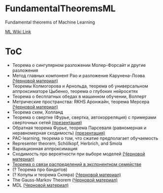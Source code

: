 # FundamentalTheoremsML
Fundamental theorems of Machine Learning

[ML Wiki Link](http://www.machinelearning.ru/wiki/index.php?title=%D0%9C%D0%B0%D1%82%D0%B5%D0%BC%D0%B0%D1%82%D0%B8%D1%87%D0%B5%D1%81%D0%BA%D0%B8%D0%B5_%D0%BC%D0%B5%D1%82%D0%BE%D0%B4%D1%8B_%D0%BF%D1%80%D0%BE%D0%B3%D0%BD%D0%BE%D0%B7%D0%B8%D1%80%D0%BE%D0%B2%D0%B0%D0%BD%D0%B8%D1%8F_(%D0%BF%D1%80%D0%B0%D0%BA%D1%82%D0%B8%D0%BA%D0%B0,_%D0%92.%D0%92._%D0%A1%D1%82%D1%80%D0%B8%D0%B6%D0%BE%D0%B2)/%D0%93%D1%80%D1%83%D0%BF%D0%BF%D0%B0_674,_%D0%B2%D0%B5%D1%81%D0%BD%D0%B0_2020)

# ToC
* Теорема о сингулярном разложении Молер-Форсайт и другие разложения 
* Метод главных компонент Рао и разложение Карунена-Лоэва  [(Черновой материал)](https://drive.google.com/drive/folders/1fG4DpuApxctHGjPCQh8z2GFjxvkOm0Au?usp=sharing)
* Теоремы Колмогорова и Арнольда, теорема об универсальном аппроксиматоре Цыбенко, теорема о глубоких нейросетях
* Теорема о бесплатных обедах в машинном обучении, Волперт
* Метрические пространства: RKHS Аронжайн, теорема Мерсера  [(Черновой материал)](https://drive.google.com/drive/folders/1Uh-nPVzDS3cI1yxoYbDpe8464Q6xKKOU?usp=sharing)
* Теорема схем, Холланд
* Теорема о свертке (Фурье, свертка, автокорреляция) с примерами сверточных сетей [(презентация)](Conv/demo.pdf)
* Обратная теорема Фурье, теорема Парсеваля (равномерная и неравномерная сходимость) [(презентация)](Parseval/demo.pdf)
* РАС-learning, теорема о том, что сжатие предполагает обучаемость
* Representer theorem, Schölkopf, Herbrich, and Smola
* Вариационная аппроксимация
* Сходимость про вероятности при выборе моделей  [(Черновой материал)](https://drive.google.com/drive/folders/13tUSipileOkbvzHRJinm3n2DeXyumzq6?usp=sharing)
* [Теорема о связи распределений в экспонентном семействе](BernshteinFonMises/BernshteinFonMises.pdf)
* (? Теорема про бандитов)
* (? Копулы и теорема Скляра)   [(Черновой материал)](https://drive.google.com/drive/folders/1NM8ldEwCXRnRhuZff-Ok_dpXEycpyvuq?usp=sharing)
* The Gauss-Markov Theorem [(Черновой материал)](https://drive.google.com/drive/folders/1I0SS0OhWx7Q1OKmgiDVhdnQsNC8bPNjp?usp=sharing)
* MDL  [(Черновой материал)](https://drive.google.com/drive/folders/1E1-ccv9NQy7W9ZzE-8cUZmpb4k-pWf2I?usp=sharing)


